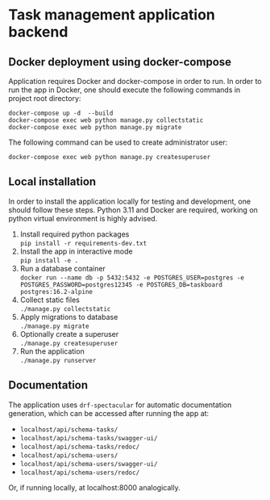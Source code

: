 # Task management application backend
## Docker deployment using docker-compose
Application requires Docker and docker-compose in order to run.
In order to run the app in Docker, one should execute the following commands in project root directory:
```shell
docker-compose up -d  --build
docker-compose exec web python manage.py collectstatic
docker-compose exec web python manage.py migrate
```
The following command can be used to create administrator user:
```shell
docker-compose exec web python manage.py createsuperuser
```
## Local installation
In order to install the application locally for testing and development, one should follow these steps.
Python 3.11 and Docker are required, working on python virtual environment is highly advised.

1. Install required python packages  
`pip install -r requirements-dev.txt`
2. Install the app in interactive mode  
`pip install -e .`
3. Run a database container  
`docker run --name db -p 5432:5432 -e POSTGRES_USER=postgres -e POSTGRES_PASSWORD=postgres12345 -e POSTGRES_DB=taskboard postgres:16.2-alpine`
4. Collect static files  
`./manage.py collectstatic`
5. Apply migrations to database  
`./manage.py migrate`
6. Optionally create a superuser  
`./manage.py createsuperuser`
7. Run the application  
`./manage.py runserver`

## Documentation
The application uses `drf-spectacular` for automatic documentation generation, which can be accessed after running the app at:

- `localhost/api/schema-tasks/`
- `localhost/api/schema-tasks/swagger-ui/`
- `localhost/api/schema-tasks/redoc/`
- `localhost/api/schema-users/`
- `localhost/api/schema-users/swagger-ui/`
- `localhost/api/schema-users/redoc/`

Or, if running locally, at localhost:8000 analogically.